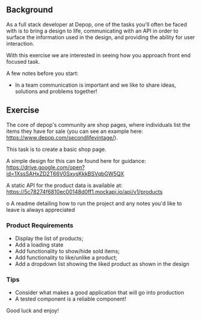 ## Background

As a full stack developer at Depop, one of the tasks you'll often be faced with is to bring a design to life, communicating with an API in order to surface the information used in the design, and providing the ability for user interaction.

With this exercise we are interested in seeing how you approach front end focused task. 

A few notes before you start:

- In a team communication is important and we like to share ideas, solutions and problems together!

## Exercise

The core of depop's community are shop pages, where individuals list the items they have for sale (you can see an example here: https://www.depop.com/secondlifevintage/). 

This task is to create a basic shop page. 

A simple design for this can be found here for guidance: <https://drive.google.com/open?id=1XssSAHxZD2T66V0SxysKkkBSVqbGW5QX>

A static API for the product data is available at: <https://5c78274f6810ec00148d0ff1.mockapi.io/api/v1/products>

o A readme detailing how to run the project and any notes you'd like to leave is always appreciated
### Product Requirements

- Display the list of products;
- Add a loading state
- Add functionality to show/hide sold items;
- Add functionality to like/unlike a product;
- Add a dropdown list showing the liked product as shown in the design

### Tips

- Consider what makes a good application that will go into production
- A tested component is a reliable component!

Good luck and enjoy!

